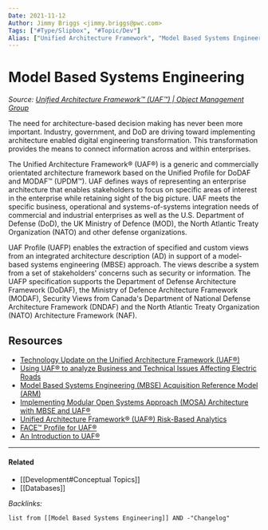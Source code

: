 ```yaml
---
Date: 2021-11-12
Author: Jimmy Briggs <jimmy.briggs@pwc.com>
Tags: ["#Type/Slipbox", "#Topic/Dev"]
Alias: ["Unified Architecture Framework", "Model Based Systems Engineering", "MBSE", "UAF"]
---
```


# Model Based Systems Engineering

*Source: [Unified Architecture Framework™ (UAF™) | Object Management Group](https://www.omg.org/hot-topics/uaf.htm)*

The need for architecture-based decision making has never been more important. Industry, government, and DoD are driving toward implementing architecture enabled digital engineering transformation. This transformation provides the means to connect information across and within enterprises.

The Unified Architecture Framework® (UAF®) is a generic and commercially orientated architecture framework based on the Unified Profile for DoDAF and MODAF™ (UPDM™). UAF defines ways of representing an enterprise architecture that enables stakeholders to focus on specific areas of interest in the enterprise while retaining sight of the big picture. UAF meets the specific business, operational and systems-of-systems integration needs of commercial and industrial enterprises as well as the U.S. Department of Defense (DoD), the UK Ministry of Defence (MOD), the North Atlantic Treaty Organization (NATO) and other defense organizations.

UAF Profile (UAFP) enables the extraction of specified and custom views from an integrated architecture description (AD) in support of a model-based systems engineering (MBSE) approach. The views describe a system from a set of stakeholders' concerns such as security or information. The UAFP specification supports the Department of Defense Architecture Framework (DoDAF), the Ministry of Defence Architecture Framework (MODAF), Security Views from Canada's Department of National Defense Architecture Framework (DNDAF) and the North Atlantic Treaty Organization (NATO) Architecture Framework (NAF).

## Resources

- [Technology Update on the Unified Architecture Framework (UAF®)](https://www.brighttalk.com/webcast/12231/394559)
- [Using UAF® to analyze Business and Technical Issues Affecting Electric Roads](https://www.brighttalk.com/webcast/12231/392818)
- [Model Based Systems Engineering (MBSE) Acquisition Reference Model (ARM)](https://www.brighttalk.com/webcast/12231/394577)
- [Implementing Modular Open Systems Approach (MOSA) Architecture with MBSE and UAF®](https://www.brighttalk.com/webcast/12231/393778)
- [Unified Architecture Framework® (UAF®) Risk-Based Analytics](https://www.brighttalk.com/webcast/12231/344186)
- [FACE™ Profile for UAF®](https://www.brighttalk.com/webcast/12231/344163)
- [An Introduction to UAF®](https://www.youtube.com/watch?v=AWJk_7KtQ0w&t=1s)

***

#### Related

- [[Development#Conceptual Topics]]
- [[Databases]]

*Backlinks:*

```dataview
list from [[Model Based Systems Engineering]] AND -"Changelog"
```